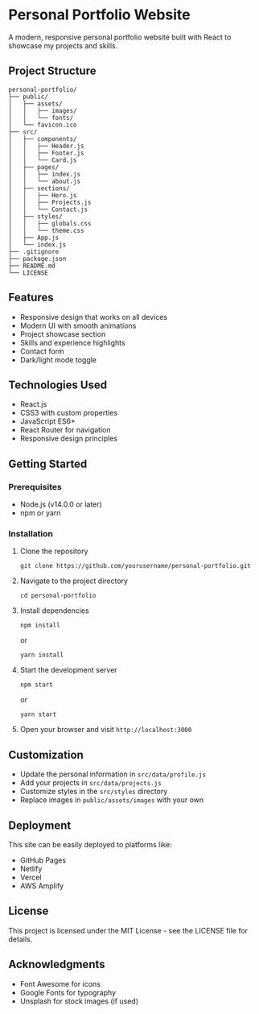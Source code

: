 # Personal Portfolio Website

A modern, responsive personal portfolio website built with React to showcase my projects and skills.

## Project Structure

```
personal-portfolio/
├── public/
│   ├── assets/
│   │   ├── images/
│   │   └── fonts/
│   └── favicon.ico
├── src/
│   ├── components/
│   │   ├── Header.js
│   │   ├── Footer.js
│   │   └── Card.js
│   ├── pages/
│   │   ├── index.js
│   │   └── about.js
│   ├── sections/
│   │   ├── Hero.js
│   │   ├── Projects.js
│   │   └── Contact.js
│   ├── styles/
│   │   ├── globals.css
│   │   └── theme.css
│   ├── App.js
│   └── index.js
├── .gitignore
├── package.json
├── README.md
└── LICENSE
```

## Features

- Responsive design that works on all devices
- Modern UI with smooth animations
- Project showcase section
- Skills and experience highlights
- Contact form
- Dark/light mode toggle

## Technologies Used

- React.js
- CSS3 with custom properties
- JavaScript ES6+
- React Router for navigation
- Responsive design principles

## Getting Started

### Prerequisites

- Node.js (v14.0.0 or later)
- npm or yarn

### Installation

1. Clone the repository
   ```
   git clone https://github.com/yourusername/personal-portfolio.git
   ```

2. Navigate to the project directory
   ```
   cd personal-portfolio
   ```

3. Install dependencies
   ```
   npm install
   ```
   or
   ```
   yarn install
   ```

4. Start the development server
   ```
   npm start
   ```
   or
   ```
   yarn start
   ```

5. Open your browser and visit `http://localhost:3000`

## Customization

- Update the personal information in `src/data/profile.js`
- Add your projects in `src/data/projects.js`
- Customize styles in the `src/styles` directory
- Replace images in `public/assets/images` with your own

## Deployment

This site can be easily deployed to platforms like:
- GitHub Pages
- Netlify
- Vercel
- AWS Amplify

## License

This project is licensed under the MIT License - see the LICENSE file for details.

## Acknowledgments

- Font Awesome for icons
- Google Fonts for typography
- Unsplash for stock images (if used)
